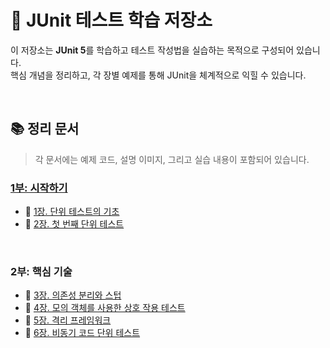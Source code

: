 # 🧪 JUnit 테스트 학습 저장소

이 저장소는 **JUnit 5**를 학습하고 테스트 작성법을 실습하는 목적으로 구성되어 있습니다.<br>
핵심 개념을 정리하고, 각 장별 예제를 통해 JUnit을 체계적으로 익힐 수 있습니다.


</br>

## 📚 정리 문서
> 각 문서에는 예제 코드, 설명 이미지, 그리고 실습 내용이 포함되어 있습니다.

### [1부: 시작하기](./docs/1부-시작하기/1부-시작하기.md)
- 📄 [1장. 단위 테스트의 기초](./docs/1-1-단위테스트의-기초/1-1-단위테스트의-기초.md)  
- 📄 [2장. 첫 번째 단위 테스트](./docs/1-2-첫-번째-단위-테스트/1-2-첫-번째-단위-테스트.md)

</br>

### 2부: 핵심 기술
- 📄 [3장. 의존성 분리와 스텁](./docs/2-3-의존성-분리와-스텁/2-3-의존성-분리와-스텁.md)
- 📄 [4장. 모의 객체를 사용한 상호 작용 테스트](./docs/2-4-모의-객체를-사용한-상호-작용-테스트/2-4-모의-객체를-사용한-상호-작용-테스트.md)
- 📄 [5장. 격리 프레임워크](./docs/2-5-격리-프레임워크/2-5-격리-프레임워크.md)
- 📄 [6장. 비동기 코드 단위 테스트](./docs/2-6-비동기-코드-단위-테스트/2-6-비동기-코드-단위-테스트.md)

